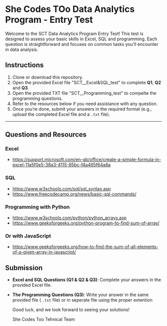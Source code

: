 # She Codes TOo Data Analytics Program - Entry Test

Welcome to the SCT Data Analytics Program Entry Test! This test is designed to assess your basic skills in Excel, SQL and programming. Each question is straightforward and focuses on common tasks you’ll encounter in data analysis.

## Instructions

1. Clone or download this repository.
2. Open the provided Excel file "SCT\_\_Excel&SQL_test" to complete **Q1**, **Q2** and **Q3**.
3. Open the provided TXT file "SCT\_\_Programming_test" to compelte the programming questions.
4. Refer to the resources below if you need assistance with any question.
5. Once you’re done, submit your answers in the required format (e.g., upload the completed Excel file and a `.txt` file).

---

## Questions and Resources

### Excel

- https://support.microsoft.com/en-gb/office/create-a-simple-formula-in-excel-11a5f0e5-38a3-4115-85bc-f4a465f64a8a

### SQL

- https://www.w3schools.com/sql/sql_syntax.asp
- https://www.freecodecamp.org/news/basic-sql-commands/

### Programming with Python

- https://www.w3schools.com/python/python_arrays.asp
- https://www.geeksforgeeks.org/python-program-to-find-sum-of-array/

### Or with JavaScript

- https://www.geeksforgeeks.org/how-to-find-the-sum-of-all-elements-of-a-given-array-in-javascript/

## Submission

- **Excel and SQL Questions (Q1 & Q2 & Q3)**: Complete your answers in the provided Excel file.
- **The Programming Questions (Q3)**: Write your answer in the same provided file ( `.txt` file) or in seperate file using the proper extention

  Good luck, and we look forward to seeing your solutions!

  She Codes Too Tehnical Team
